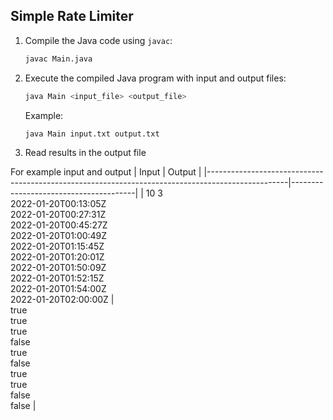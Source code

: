 ## Simple Rate Limiter

1. Compile the Java code using `javac`:
    ```bash
    javac Main.java
    ```

2. Execute the compiled Java program with input and output files:
    ```bash
    java Main <input_file> <output_file>
    ```
    Example:
    ```bash
    java Main input.txt output.txt
    ```

3. Read results in the output file

For example input and output
| Input                                                                                            | Output                                |
|--------------------------------------------------------------------------------------------------|---------------------------------------|
| 10 3<br>2022-01-20T00:13:05Z<br>2022-01-20T00:27:31Z<br>2022-01-20T00:45:27Z<br>2022-01-20T01:00:49Z<br>2022-01-20T01:15:45Z<br>2022-01-20T01:20:01Z<br>2022-01-20T01:50:09Z<br>2022-01-20T01:52:15Z<br>2022-01-20T01:54:00Z<br>2022-01-20T02:00:00Z | <br>true<br>true<br>true<br>false<br>true<br>false<br>true<br>true<br>false<br>false |






